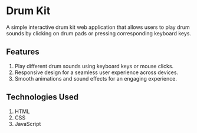 # Drum Kit

A simple interactive drum kit web application that allows users to play drum sounds by clicking on drum pads or pressing corresponding keyboard keys.

## Features

1. Play different drum sounds using keyboard keys or mouse clicks.
2. Responsive design for a seamless user experience across devices.
3. Smooth animations and sound effects for an engaging experience.

## Technologies Used

1. HTML
2. CSS
3. JavaScript
